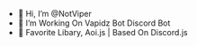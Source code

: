- 👋 Hi, I’m @NotViper
- 👀 I’m Working On Vapidz Bot Discord Bot
- 🌱 Favorite Libary, Aoi.js | Based On Discord.js


<!---
NotViper/NotViper is a ✨ special ✨ repository because its `README.md` (this file) appears on your GitHub profile.
You can click the Preview link to take a look at your changes.
--->
